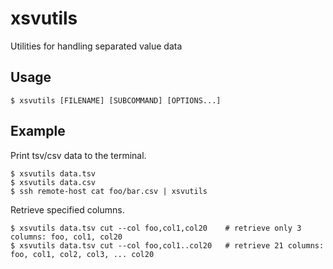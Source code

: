 # xsvutils
Utilities for handling separated value data

## Usage
    $ xsvutils [FILENAME] [SUBCOMMAND] [OPTIONS...]

## Example

Print tsv/csv data to the terminal.

    $ xsvutils data.tsv
    $ xsvutils data.csv
    $ ssh remote-host cat foo/bar.csv | xsvutils

Retrieve specified columns.

    $ xsvutils data.tsv cut --col foo,col1,col20    # retrieve only 3 columns: foo, col1, col20
    $ xsvutils data.tsv cut --col foo,col1..col20   # retrieve 21 columns: foo, col1, col2, col3, ... col20

